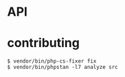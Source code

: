# API

# contributing

```shell
$ vendor/bin/php-cs-fixer fix
$ vendor/bin/phpstan -l7 analyze src
```
